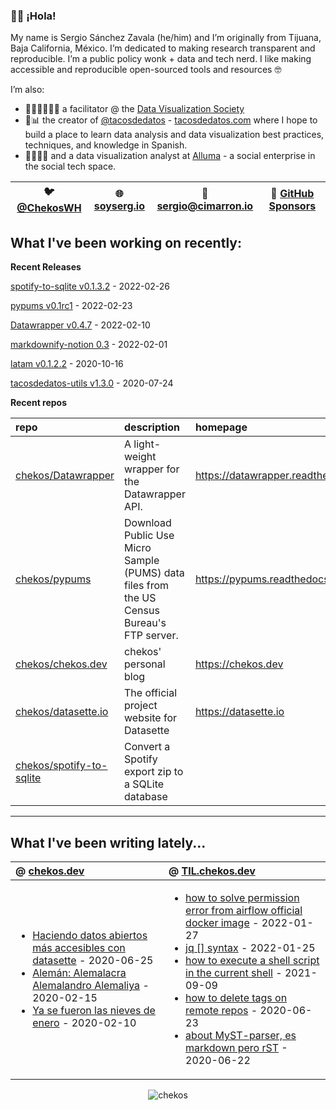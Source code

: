 ### 👋🏼 ¡Hola! 

My name is Sergio Sánchez Zavala (he/him) and I’m originally from Tijuana, Baja California, México. I’m dedicated to making research transparent and reproducible. I’m a public policy wonk + data and tech nerd. I like making accessible and reproducible open-sourced tools and resources 🤓

I’m also:

- 🧑🏼‍🎨🧑🏼‍🏫 a facilitator @ the [Data Visualization Society](https://datavisualizationsociety.com/)
- 🌮📊 the creator of [@tacosdedatos](https://twitter.com/tacosdedatos/) - [tacosdedatos.com](https://tacosdedatos.com/) where I hope to build a place to learn data analysis and data visualization best practices, techniques, and knowledge in Spanish.
- 🧑🏼‍🔬🎨 and a data visualization analyst at [Alluma](https://alluma.org/) - a social enterprise in the social tech space.

| 🐦 [@ChekosWH](https://www.twitter.com/chekoswh/) | 🌐 [soyserg.io](https://soyserg.io/) | 📧 sergio@cimarron.io | 💓 [GitHub Sponsors](https://github.com/sponsors/chekos) | 
|---|---|---|---|

## What I've been working on recently:
**Recent Releases**
<!-- most_recent_releases -->
[spotify-to-sqlite v0.1.3.2](https://github.com/chekos/spotify-to-sqlite/releases/tag/v0.1.3.2) - 2022-02-26

[pypums v0.1rc1](https://github.com/chekos/pypums/releases/tag/v0.1rc1) - 2022-02-23

[Datawrapper v0.4.7](https://github.com/chekos/Datawrapper/releases/tag/v0.4.7) - 2022-02-10

[markdownify-notion 0.3](https://github.com/chekos/markdownify-notion/releases/tag/0.3) - 2022-02-01

[latam v0.1.2.2](https://github.com/tacosdedatos/latam/releases/tag/v0.1.2.2) - 2020-10-16

[tacosdedatos-utils v1.3.0](https://github.com/tacosdedatos/tacosdedatos-utils/releases/tag/v1.3.0) - 2020-07-24
<!-- most_recent_releases -->

**Recent repos**
<!-- most_recent_repos -->
| repo                                                                    | description                                                                                | homepage                           |
|:------------------------------------------------------------------------|:-------------------------------------------------------------------------------------------|:-----------------------------------|
| [chekos/Datawrapper](https://github.com/chekos/Datawrapper)             | A light-weight wrapper for the Datawrapper API.                                            | https://datawrapper.readthedocs.io |
| [chekos/pypums](https://github.com/chekos/pypums)                       | Download Public Use Micro Sample (PUMS) data files from the US Census Bureau's FTP server. | https://pypums.readthedocs.io      |
| [chekos/chekos.dev](https://github.com/chekos/chekos.dev)               | chekos' personal blog                                                                      | https://chekos.dev                 |
| [chekos/datasette.io](https://github.com/chekos/datasette.io)           | The official project website for Datasette                                                 | https://datasette.io               |
| [chekos/spotify-to-sqlite](https://github.com/chekos/spotify-to-sqlite) | Convert a Spotify export zip to a SQLite database                                          |                                    |
<!-- most_recent_repos -->
***
## What I've been writing lately...
<!-- most_recent_entries -->

|  @ [chekos.dev](https://chekos.dev/)   |   @ [TIL.chekos.dev](https://til.chekos.dev/) |
|:---------------------------------------|:----------------------------------------------|
|         <ul><li>[Haciendo datos abiertos más accesibles con datasette](https://chekos.dev/2020/06/25/haciendo-datos-abiertos-m%C3%A1s-accesibles-con-datasette/) - 2020-06-25<li>[Alemán: Alemalacra Alemalandro Alemaliya](https://chekos.dev/2020/02/15/alem%C3%A1n-alemalacra-alemalandro-alemaliya/) - 2020-02-15<li>[Ya se fueron las nieves de enero](https://chekos.dev/2020/02/10/ya-se-fueron-las-nieves-de-enero/) - 2020-02-10</ul>         |             <ul><li>[how to solve permission error from airflow official docker image](https://til.chekos.dev/2022/01/27/how-to-solve-permission-error-from-airflow-official-docker-image/) - 2022-01-27<li>[jq [] syntax](https://til.chekos.dev/2022/01/25/jq-syntax/) - 2022-01-25<li>[how to execute a shell script in the current shell](https://til.chekos.dev/2021/09/09/how-to-execute-a-shell-script-in-the-current-shell/) - 2021-09-09<li>[how to delete tags on remote repos](https://til.chekos.dev/2020/06/23/how-to-delete-tags-on-remote-repos/) - 2020-06-23<li>[about MyST-parser, es markdown pero rST](https://til.chekos.dev/2020/06/22/about-myst-parser-es-markdown-pero-rst/) - 2020-06-22</ul>            |

<!-- most_recent_entries -->

<p align="center"> <img src="https://github-readme-stats.vercel.app/api?username=chekos&show_icons=true" alt="chekos" /> </p>
